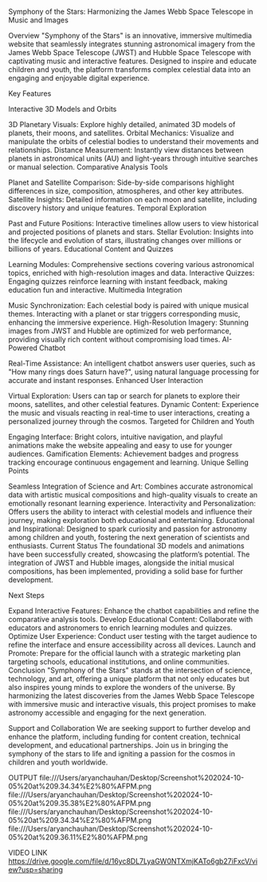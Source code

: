 
Symphony of the Stars: Harmonizing the James Webb Space Telescope in Music and Images

Overview "Symphony of the Stars" is an innovative, immersive multimedia website that seamlessly integrates stunning astronomical imagery from the James Webb Space Telescope (JWST) and Hubble Space Telescope with captivating music and interactive features. Designed to inspire and educate children and youth, the platform transforms complex celestial data into an engaging and enjoyable digital experience.

Key Features

Interactive 3D Models and Orbits

3D Planetary Visuals: Explore highly detailed, animated 3D models of planets, their moons, and satellites.
Orbital Mechanics: Visualize and manipulate the orbits of celestial bodies to understand their movements and relationships.
Distance Measurement: Instantly view distances between planets in astronomical units (AU) and light-years through intuitive searches or manual selection.
Comparative Analysis Tools

Planet and Satellite Comparison: Side-by-side comparisons highlight differences in size, composition, atmospheres, and other key attributes.
Satellite Insights: Detailed information on each moon and satellite, including discovery history and unique features.
Temporal Exploration

Past and Future Positions: Interactive timelines allow users to view historical and projected positions of planets and stars.
Stellar Evolution: Insights into the lifecycle and evolution of stars, illustrating changes over millions or billions of years.
Educational Content and Quizzes

Learning Modules: Comprehensive sections covering various astronomical topics, enriched with high-resolution images and data.
Interactive Quizzes: Engaging quizzes reinforce learning with instant feedback, making education fun and interactive.
Multimedia Integration

Music Synchronization: Each celestial body is paired with unique musical themes. Interacting with a planet or star triggers corresponding music, enhancing the immersive experience.
High-Resolution Imagery: Stunning images from JWST and Hubble are optimized for web performance, providing visually rich content without compromising load times.
AI-Powered Chatbot

Real-Time Assistance: An intelligent chatbot answers user queries, such as "How many rings does Saturn have?", using natural language processing for accurate and instant responses.
Enhanced User Interaction

Virtual Exploration: Users can tap or search for planets to explore their moons, satellites, and other celestial features.
Dynamic Content: Experience the music and visuals reacting in real-time to user interactions, creating a personalized journey through the cosmos.
Targeted for Children and Youth

Engaging Interface: Bright colors, intuitive navigation, and playful animations make the website appealing and easy to use for younger audiences.
Gamification Elements: Achievement badges and progress tracking encourage continuous engagement and learning.
Unique Selling Points

Seamless Integration of Science and Art: Combines accurate astronomical data with artistic musical compositions and high-quality visuals to create an emotionally resonant learning experience.
Interactivity and Personalization: Offers users the ability to interact with celestial models and influence their journey, making exploration both educational and entertaining.
Educational and Inspirational: Designed to spark curiosity and passion for astronomy among children and youth, fostering the next generation of scientists and enthusiasts.
Current Status The foundational 3D models and animations have been successfully created, showcasing the platform’s potential. The integration of JWST and Hubble images, alongside the initial musical compositions, has been implemented, providing a solid base for further development.

Next Steps

Expand Interactive Features: Enhance the chatbot capabilities and refine the comparative analysis tools.
Develop Educational Content: Collaborate with educators and astronomers to enrich learning modules and quizzes.
Optimize User Experience: Conduct user testing with the target audience to refine the interface and ensure accessibility across all devices.
Launch and Promote: Prepare for the official launch with a strategic marketing plan targeting schools, educational institutions, and online communities.
Conclusion "Symphony of the Stars" stands at the intersection of science, technology, and art, offering a unique platform that not only educates but also inspires young minds to explore the wonders of the universe. By harmonizing the latest discoveries from the James Webb Space Telescope with immersive music and interactive visuals, this project promises to make astronomy accessible and engaging for the next generation.

Support and Collaboration We are seeking support to further develop and enhance the platform, including funding for content creation, technical development, and educational partnerships. Join us in bringing the symphony of the stars to life and igniting a passion for the cosmos in children and youth worldwide.

OUTPUT
file:///Users/aryanchauhan/Desktop/Screenshot%202024-10-05%20at%209.34.34%E2%80%AFPM.png
file:///Users/aryanchauhan/Desktop/Screenshot%202024-10-05%20at%209.35.38%E2%80%AFPM.png
file:///Users/aryanchauhan/Desktop/Screenshot%202024-10-05%20at%209.34.34%E2%80%AFPM.png
file:///Users/aryanchauhan/Desktop/Screenshot%202024-10-05%20at%209.36.11%E2%80%AFPM.png

VIDEO LINK
https://drive.google.com/file/d/16yc8DL7LyaGW0NTXmjKATo6gb27iFxcV/view?usp=sharing
